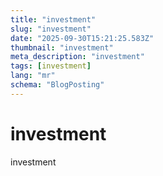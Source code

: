 ```yaml
---
title: "investment"
slug: "investment"
date: "2025-09-30T15:21:25.583Z"
thumbnail: "investment"
meta_description: "investment"
tags: [investment]
lang: "mr"
schema: "BlogPosting"
---
```


<script type="application/ld+json">
{
  "@context": "https://schema.org",
  "@type": "BlogPosting",
  "headline": "investment",
  "image": "investment",
  "author": {
    "@type": "Person",
    "name": "dk"
  },
  "datePublished": "2025-09-30T15:21:25.583Z",
  "description": "investment",
  "inLanguage": "mr"
}
</script>

# investment
investment

